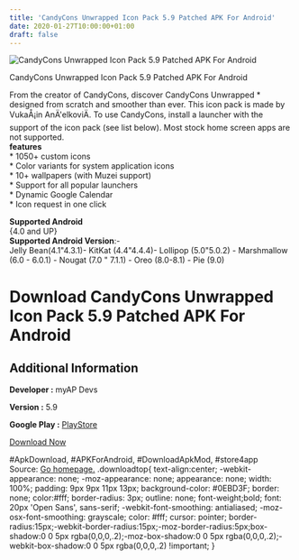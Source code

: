 ```yaml
---
title: 'CandyCons Unwrapped Icon Pack 5.9 Patched APK For Android'
date: 2020-01-27T10:00:00+01:00
draft: false
---
```


![CandyCons Unwrapped Icon Pack 5.9 Patched APK For Android](https://i2.wp.com/apkhome.net/wp-content/uploads/2020/01/CandyCons-Unwrapped-Icon-Pack-5.9-Patched.png "CandyCons Unwrapped Icon Pack 5.9 Patched APK For Android")

  

CandyCons Unwrapped Icon Pack 5.9 Patched APK For Android

From the creator of CandyCons, discover CandyCons Unwrapped \* designed from scratch and smoother than ever. This icon pack is made by VukaÅ¡in AnÄ'elkoviÄ. To use CandyCons, install a launcher with the support of the icon pack (see list below). Most stock home screen apps are not supported.  
**features**  
\* 1050+ custom icons  
\* Color variants for system application icons  
\* 10+ wallpapers (with Muzei support)  
\* Support for all popular launchers  
\* Dynamic Google Calendar  
\* Icon request in one click

**Supported Android**  
{4.0 and UP}  
**Supported Android Version**:-  
Jelly Bean(4.1"4.3.1)- KitKat (4.4"4.4.4)- Lollipop (5.0"5.0.2) - Marshmallow (6.0 - 6.0.1) - Nougat (7.0 " 7.1.1) - Oreo (8.0-8.1) - Pie (9.0)

Download CandyCons Unwrapped Icon Pack 5.9 Patched APK For Android
==================================================================

Additional Information
----------------------

**Developer :** myAP Devs

**Version :** 5.9

**Google Play :** [PlayStore](https://play.google.com/store/apps/details?id=vukash.in.candycons.unwrapped)

  

[Download Now](https://store4app.co/post/candycons-unwrapped-icon-pack-5-9-patched-apk-for-android_1580114559)

  
#ApkDownload, #APKForAndroid, #DownloadApkMod, #store4app  
Source: [Go homepage.](https://store4app.co/post/candycons-unwrapped-icon-pack-5-9-patched-apk-for-android_1580114559) .downloadtop{ text-align:center; -webkit-appearance: none; -moz-appearance: none; appearance: none; width: 100%; padding: 9px 9px 11px 13px; background-color: #0EBD3F; border: none; color:#fff; border-radius: 3px; outline: none; font-weight;bold; font: 20px 'Open Sans', sans-serif; -webkit-font-smoothing: antialiased; -moz-osx-font-smoothing: grayscale; color: #fff; cursor: pointer; border-radius:15px;-webkit-border-radius:15px;-moz-border-radius:5px;box-shadow:0 0 5px rgba(0,0,0,.2);-moz-box-shadow:0 0 5px rgba(0,0,0,.2);-webkit-box-shadow:0 0 5px rgba(0,0,0,.2) !important; }